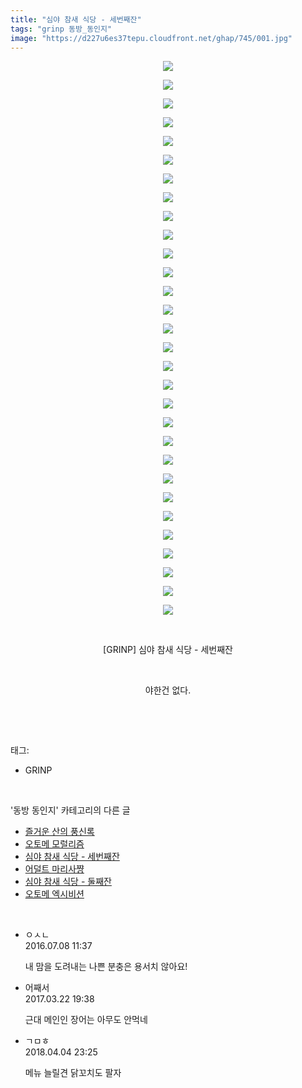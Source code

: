 ```yaml
---
title: "심야 참새 식당 - 세번째잔"
tags: "grinp 동방_동인지"
image: "https://d227u6es37tepu.cloudfront.net/ghap/745/001.jpg"
---
```

<div class="article">
<p style="text-align: center; clear: none; float: none;"><img src="{{ site.imgserver6 }}/ghap/745/001.jpg"/></p>
<p style="text-align: center; clear: none; float: none;"><img src="{{ site.imgserver6 }}/ghap/745/002.jpg"/></p>
<p style="text-align: center; clear: none; float: none;"><img src="{{ site.imgserver6 }}/ghap/745/003.jpg"/></p>
<p style="text-align: center; clear: none; float: none;"><img src="{{ site.imgserver6 }}/ghap/745/004.jpg"/></p>
<p style="text-align: center; clear: none; float: none;"><img src="{{ site.imgserver6 }}/ghap/745/005.jpg"/></p>
<p style="text-align: center; clear: none; float: none;"><img src="{{ site.imgserver6 }}/ghap/745/006.jpg"/></p>
<p style="text-align: center; clear: none; float: none;"><img src="{{ site.imgserver6 }}/ghap/745/007.jpg"/></p>
<p style="text-align: center; clear: none; float: none;"><img src="{{ site.imgserver6 }}/ghap/745/008.jpg"/></p>
<p style="text-align: center; clear: none; float: none;"><img src="{{ site.imgserver6 }}/ghap/745/009.jpg"/></p>
<p style="text-align: center; clear: none; float: none;"><img src="{{ site.imgserver6 }}/ghap/745/010.jpg"/></p>
<p style="text-align: center; clear: none; float: none;"><img src="{{ site.imgserver6 }}/ghap/745/011.jpg"/></p>
<p style="text-align: center; clear: none; float: none;"><img src="{{ site.imgserver6 }}/ghap/745/012.jpg"/></p>
<p style="text-align: center; clear: none; float: none;"><img src="{{ site.imgserver6 }}/ghap/745/013.jpg"/></p>
<p style="text-align: center; clear: none; float: none;"><img src="{{ site.imgserver6 }}/ghap/745/014.jpg"/></p>
<p style="text-align: center; clear: none; float: none;"><img src="{{ site.imgserver6 }}/ghap/745/015.jpg"/></p>
<p style="text-align: center; clear: none; float: none;"><img src="{{ site.imgserver6 }}/ghap/745/016.jpg"/></p>
<p style="text-align: center; clear: none; float: none;"><img src="{{ site.imgserver6 }}/ghap/745/017.jpg"/></p>
<p style="text-align: center; clear: none; float: none;"><img src="{{ site.imgserver6 }}/ghap/745/018.jpg"/></p>
<p style="text-align: center; clear: none; float: none;"><img src="{{ site.imgserver6 }}/ghap/745/019.jpg"/></p>
<p style="text-align: center; clear: none; float: none;"><img src="{{ site.imgserver6 }}/ghap/745/020.jpg"/></p>
<p style="text-align: center; clear: none; float: none;"><img src="{{ site.imgserver6 }}/ghap/745/021.jpg"/></p>
<p style="text-align: center; clear: none; float: none;"><img src="{{ site.imgserver6 }}/ghap/745/022.jpg"/></p>
<p style="text-align: center; clear: none; float: none;"><img src="{{ site.imgserver6 }}/ghap/745/023.jpg"/></p>
<p style="text-align: center; clear: none; float: none;"><img src="{{ site.imgserver6 }}/ghap/745/024.jpg"/></p>
<p style="text-align: center; clear: none; float: none;"><img src="{{ site.imgserver6 }}/ghap/745/025.jpg"/></p>
<p style="text-align: center; clear: none; float: none;"><img src="{{ site.imgserver6 }}/ghap/745/026.jpg"/></p>
<p style="text-align: center; clear: none; float: none;"><img src="{{ site.imgserver6 }}/ghap/745/027.jpg"/></p>
<p style="text-align: center; clear: none; float: none;"><img src="{{ site.imgserver6 }}/ghap/745/028.jpg"/></p>
<p style="text-align: center; clear: none; float: none;"><img src="{{ site.imgserver6 }}/ghap/745/029.jpg"/></p>
<p style="text-align: center; clear: none; float: none;"><img src="{{ site.imgserver6 }}/ghap/745/030.jpg"/></p>
<p style="text-align: center; clear: none; float: none;"><br/></p>
<p style="text-align: center; clear: none; float: none;">[GRINP] 심야 참새 식당 - 세번째잔</p>
<p style="text-align: center; clear: none; float: none;"><br/></p>
<p style="text-align: center; clear: none; float: none;">야한건 없다.</p>
<p><br/></p>
</div><br/>
<div class="tagTrail">
<p>태그: </p>
<ul>
<li>GRINP</li>
</ul>
</div><br/>
<div class="another">
<p>'동방 동인지' 카테고리의 다른 글</p>
<ul>
<li><a href="/ghap_747">즐거운 산의 풍신록</a></li>
<li><a href="/ghap_746">오토메 모럴리즘</a></li>
<li><a href="/ghap_745">심야 참새 식당 - 세번째잔</a></li>
<li><a href="/ghap_744">어덜트 마리사쨩</a></li>
<li><a href="/ghap_742">심야 참새 식당 - 둘째잔</a></li>
<li><a href="/ghap_741">오토메 엑시비션</a></li>
</ul>
</div><br/>
<div class="cb_module cb_fluid">
<div class="cb_wrt cb_profile">
<div class="comment">
<ul>
<li class="cb_thumb_off" id="comment14750948">
<div class="cb_comment_area">
<div class="cb_info_area">
<div class="cb_section">
<span class="cb_nick_name">ㅇㅅㄴ</span>
</div>
<div class="cb_section">
<span class="cb_date">2016.07.08 11:37 </span>
</div>
</div>
<div class="cb_dsc_comment">
<p class="cb_dsc">
											내 맘을 도려내는 나쁜 분충은 용서치 않아요!
										</p>
</div>
</div></li>
<li class="cb_thumb_off" id="comment14946209">
<div class="cb_comment_area">
<div class="cb_info_area">
<div class="cb_section">
<span class="cb_nick_name">어째서</span>
</div>
<div class="cb_section">
<span class="cb_date">2017.03.22 19:38 </span>
</div>
</div>
<div class="cb_dsc_comment">
<p class="cb_dsc">
											근대 메인인 장어는 아무도 안먹네
										</p>
</div>
</div></li>
<li class="cb_thumb_off" id="comment15233374">
<div class="cb_comment_area">
<div class="cb_info_area">
<div class="cb_section">
<span class="cb_nick_name">ㄱㅁㅎ</span>
</div>
<div class="cb_section">
<span class="cb_date">2018.04.04 23:25 </span>
</div>
</div>
<div class="cb_dsc_comment">
<p class="cb_dsc">
											메뉴 늘릴견 닭꼬치도 팔자
										</p>
</div>
</div></li>
</ul>
</div>
</div><!-- commentList close -->
</div><br/>
